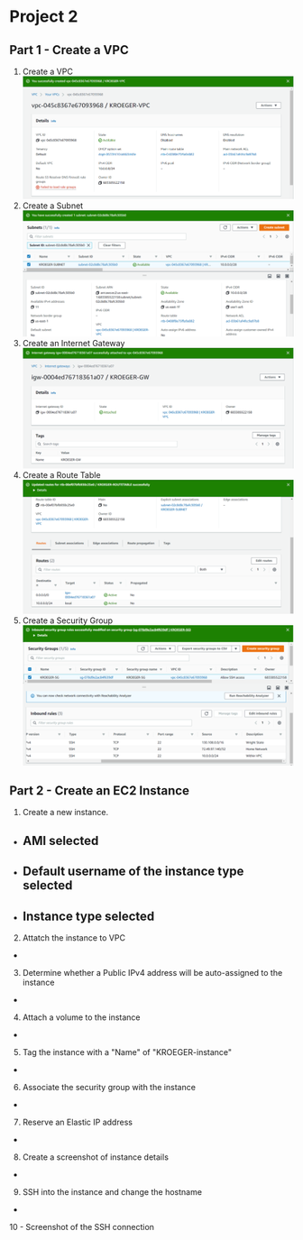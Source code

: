 # Project 2
## Part 1 - Create a VPC
1. Create a VPC
![The birth of a digital child](images/Project2_VPC.png)
2. Create a Subnet
![Filling it up with dangerous ideas](images/Project2_SUBNET.png)
3. Create an Internet Gateway
![Giving it access to the wild west](images/Project2_GW.png)
4. Create a Route Table
![Showing it the path to enlightenment](images/Project2_ROUTETABLE.png)
5. Create a Security Group
![Setting boundaries now that it has become radicalized](images/Project2_SG.png)
## Part 2 - Create an EC2 Instance
1. Create a new instance.
 - AMI selected
   - 
 - Default username of the instance type selected
   - 
 - Instance type selected
   - 
2. Attatch the instance to VPC
 - 
3. Determine whether a Public IPv4 address will be auto-assigned to the instance
 - 
4. Attach a volume to the instance
 - 
5. Tag the instance with a "Name" of "KROEGER-instance"
 - 
6. Associate the security group with the instance
 - 
7. Reserve an Elastic IP address
 - 
8. Create a screenshot of instance details
 - 
9. SSH into the instance and change the hostname
 - 
10 - Screenshot of the SSH connection
![]()
